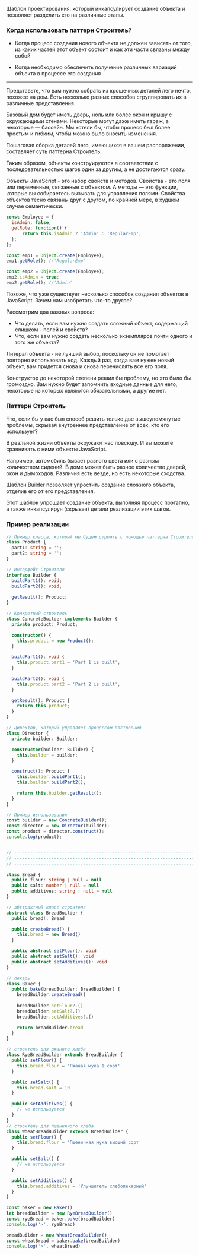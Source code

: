 
Шаблон проектирования, который инкапсулирует создание объекта и позволяет разделить его на различные этапы.

### Когда использовать паттерн Строитель?

- Когда процесс создания нового объекта не должен зависеть от того, из каких частей этот объект состоит и как эти части связаны между собой

- Когда необходимо обеспечить получение различных вариаций объекта в процессе его создания

---

Представьте, что вам нужно собрать из крошечных деталей лего нечто, похожее на дом. Есть несколько разных способов сгруппировать их в различные представления.

Базовый дом будет иметь дверь, ноль или более окон и крышу с окружающими стенами. Некоторые могут даже иметь гараж, а некоторые — бассейн. Мы хотели бы, чтобы процесс был более простым и гибким, чтобы можно было вносить изменения.

Пошаговая сборка деталей лего, имеющихся в вашем распоряжении, составляет суть паттерна Строитель.

Таким образом, объекты конструируются в соответствии с последовательностью шагов один за другим, а не достигаются сразу.

Объекты JavaScript - это набор свойств и методов. Свойства - это поля или переменные, связанные с объектом. А методы — это функции, которые вы собираетесь вызывать для управления полями. Свойства объектов тесно связаны друг с другом, по крайней мере, в худшем случае семантически.

```js
const Employee = {
  isAdmin: false,
  getRole: function() {
	  return this.isAdmin ? 'Admin' : 'RegularEmp';
  };
};

const emp1 = Object.create(Employee);
emp1.getRole(); //'RegularEmp'

const emp2 = Object.create(Employee);
emp2.isAdmin = true;
emp2.getRole(); //'Admin'
```
Похоже, что уже существует несколько способов создания объектов в JavaScript. Зачем нам изобретать что-то другое?

Рассмотрим два важных вопроса:

- Что делать, если вам нужно создать сложный объект, содержащий слишком - полей и свойств?
- Что, если вам нужно создать несколько экземпляров почти одного и того же объекта?

Литерал объекта - не лучший выбор, поскольку он не помогает повторно использовать код. Каждый раз, когда вам нужен новый объект, вам придется снова и снова перечислять все его поля.

Конструктор до некоторой степени решил бы проблему, но это было бы громоздко. Вам нужно будет запомнить входные данные для него, некоторые из которых являются обязательными, а другие нет.

### Паттерн Строитель

Что, если бы у вас был способ решить только две вышеупомянутые проблемы, скрывая внутреннее представление от всех, кто его использует?

В реальной жизни объекты окружают нас повсюду. И вы можете сравнивать с ними объекты JavaScript.

Например, автомобиль бывает разного цвета или с разным количеством сидений. В доме может быть разное количество дверей, окон и дымоходов. Различия есть везде, но есть некоторые сходства.

Шаблон Builder позволяет упростить создание сложного объекта, отделив его от его представления.

Этот шаблон упрощает создание объекта, выполняя процесс поэтапно, а также инкапсулируя (скрывая) детали реализации этих шагов.

### Пример реализации

```ts
// Пример класса, который мы будем строить с помощью паттерна Строитель
class Product {
  part1: string = '';
  part2: string = '';
}

// Интерфейс Строителя
interface Builder {
  buildPart1(): void;
  buildPart2(): void;
  
  getResult(): Product;
}

// Конкретный строитель
class ConcreteBuilder implements Builder {
  private product: Product;

  constructor() {
    this.product = new Product();
  }

  buildPart1(): void {
    this.product.part1 = 'Part 1 is built';
  }

  buildPart2(): void {
    this.product.part2 = 'Part 2 is built';
  }

  getResult(): Product {
    return this.product;
  }
}

// Директор, который управляет процессом построения
class Director {
  private builder: Builder;

  constructor(builder: Builder) {
    this.builder = builder;
  }

  construct(): Product {
    this.builder.buildPart1();
    this.builder.buildPart2();

    return this.builder.getResult();
  }
}

// Пример использования
const builder = new ConcreteBuilder();
const director = new Director(builder);
const product = director.construct();
console.log(product);


// ---------------------------------------------------------------------------------- //
// ---------------------------------------------------------------------------------- //
// ---------------------------------------------------------------------------------- //

class Bread {
  public flour: string | null = null
  public salt: number | null = null
  public additives: string | null = null
}

// абстрактный класс строителя
abstract class BreadBuilder {
  public bread!: Bread

  public createBread() {
    this.bread = new Bread()
  }

  public abstract setFlour(): void
  public abstract setSalt(): void
  public abstract setAdditives(): void
}

// пекарь
class Baker {
  public bake(breadBuilder: BreadBuilder) {
    breadBuilder.createBread()
    
    breadBuilder.setFlour?.()
    breadBuilder.setSalt?.()
    breadBuilder.setAdditives?.()

    return breadBuilder.bread
  }
}

// строитель для ржаного хлеба
class RyeBreadBuilder extends BreadBuilder {
  public setFlour() {
    this.bread.flour = 'Ржаная мука 1 сорт'
  }

  public setSalt() {
    this.bread.salt = 10
  }

  public setAdditives() {
    // не используется
  }
}
// строитель для пшеничного хлеба
class WheatBreadBuilder extends BreadBuilder {
  public setFlour() {
    this.bread.flour = 'Пшеничная мука высший сорт'
  }

  public setSalt() {
    // не используется
  }

  public setAdditives() {
    this.bread.additives = 'Улучшитель хлебопекарный'
  }
}

const baker = new Baker()
let breadBuilder = new RyeBreadBuilder()
const ryeBread = baker.bake(breadBuilder)
console.log('>', ryeBread)

breadBuilder = new WheatBreadBuilder()
const wheatBread = baker.bake(breadBuilder)
console.log('>', wheatBread)

```
